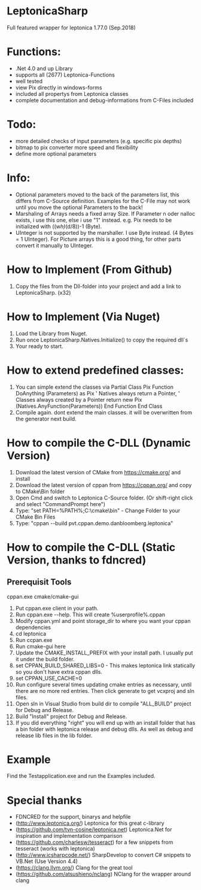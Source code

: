 # LeptonicaSharp
Full featured wrapper for leptonica 1.77.0 (Sep.2018)

# Functions:

- .Net 4.0 and up Library
- supports all (2677) Leptonica-Functions
- well tested
- view Pix directly in windows-forms
- included all propertys from Leptonica classes
- complete documentation and debug-informations from C-Files included

# Todo:

- more detailed checks of input parameters (e.g. specific pix depths)
- bitmap to pix converter more speed and flexibility
- define more optional parameters

# Info:
- Optional parameters moved to the back of the parameters list, this differs from C-Source definition.
  Examples for the C-File may not work until you move the optional Parameters to the back!
- Marshaling of Arrays needs a fixed array Size. If Parameter n oder nalloc exists, i use this one,
  else i use "1" instead. e.g. Pix needs to be initialized with ((w*h)*(d/8))-1 (Byte).
- UInteger is not supported by the marshaller. I use Byte instead. (4 Bytes = 1 UInteger). 
  For Picture arrays this is a good thing, for other parts convert it manually to UInteger.

# How to Implement (From Github)

1. Copy the files from the Dll-folder into your project and add  a link to LeptonicaSharp. (x32)
   
# How to Implement (Via Nuget)

1. Load the Library from Nuget. 
2. Run once LeptonicaSharp.Natives.Initialize() to copy the required dll´s
3. Your ready to start.

# How to extend predefined classes:

1. You can simple extend the classes via
Partial Class Pix
  Function DoAnything (Parameters) as Pix
    ' Natives always return a Pointer,
    ' Classes always created by a Pointer
    return new Pix (Natives.AnyFunction(Parameters))
  End Function
 End Class
 2. Compile again.
dont extend the main classes. it will be overwritten
from the generator next build.

# How to compile the C-DLL (Dynamic Version)

1. Download the latest version of CMake from https://cmake.org/ and install
2. Download the latest version of cppan from https://cppan.org/ and copy to CMake\Bin folder
3. Open Cmd and switch to Leptonica C-Source folder. (Or shift-right click and select "CommandPrompt here")
4. Type: "set PATH=%PATH%;C:\cmake\bin" - Change Folder to your CMake Bin Files
5. Type: "cppan --build pvt.cppan.demo.danbloomberg.leptonica"

# How to compile the C-DLL (Static Version, thanks to fdncred)

## Prerequisit Tools

cppan.exe
cmake/cmake-gui

1. Put cppan.exe client in your path.
2. Run cppan.exe --help. This will create %userprofile%\.cppan
3. Modify cppan.yml and point storage_dir to where you want your cppan dependencies
4. cd leptonica
5. Run ccpan.exe
6. Run cmake-gui here
7. Update the CMAKE_INSTALL_PREFIX with your install path. I usually put it under the build folder.
8. set CPPAN_BUILD_SHARED_LIBS=0 - This makes leptonica link statically so you don't have extra cppan dlls.
9. set CPPAN_USE_CACHE=0
10. Run configure several times updating cmake entries as necessary, until there are no more red entries. Then click generate to get vcxproj and sln files.
11. Open sln in Visual Studio from build dir to compile "ALL_BUILD" project for Debug and Release.
12. Build "Install" project for Debug and Release.
13. If you did everything "right" you will end up with an install folder that has a bin folder with leptonica release and debug dlls. 
    As well as debug and release lib files in the lib folder.

# Example

Find the Testapplication.exe and run the Examples included.

# Special thanks
- FDNCRED for the support, binarys and helpfile
- (http://www.leptonica.org/) Leptonica for this great c-library
- (https://github.com/tvn-cosine/leptonica.net) Leptonica.Net for inspiration and implementation comparison
- (https://github.com/charlesw/tesseract) for a few snippets from tesseract (works with leptonica)
- (http://www.icsharpcode.net/) SharpDevelop to convert C# snippets to VB.Net (Use Version 4.4)
- (https://clang.llvm.org/) Clang for the great tool 
- (https://github.com/atsushieno/nclang) NClang for the wrapper around clang
